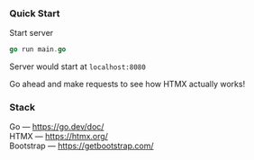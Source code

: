 ### Quick Start

Start server

```go
go run main.go
```

Server would start at `localhost:8080`

Go ahead and make requests to see how HTMX actually works!

### Stack

Go — https://go.dev/doc/ <br/>
HTMX — https://htmx.org/ <br/>
Bootstrap — https://getbootstrap.com/
